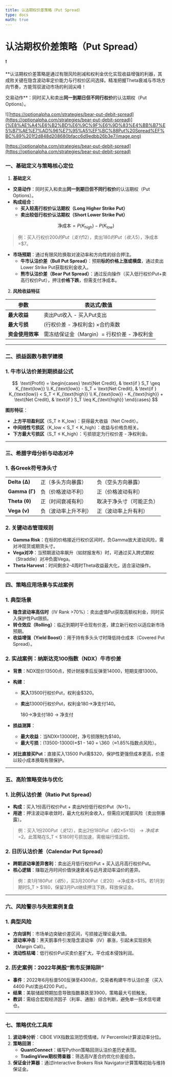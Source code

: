 ```yaml
---
title: 认沽期权价差策略（Put Spread）
type: docs
math: true
---
```

# 认沽期权价差策略（Put Spread）

<aside>
❗

**认沽期权价差策略是通过有限风险削减和权利金优化实现收益增强的利器，其成败关键在隐含波动率定价能力与行权价区间选择。精准把握Theta衰减与市场方向节奏，方能驾驭波动市场的利润尖峰！

交易动作**：同时买入和卖出**同一到期日但不同行权价**的认沽期权（Put Options）。

</aside>

![[https://optionalpha.com/strategies/bear-put-debit-spread](https://optionalpha.com/strategies/bear-put-debit-spread)](%E8%AE%A4%E6%B2%BD%E6%9C%9F%E6%9D%83%E4%BB%B7%E5%B7%AE%E7%AD%96%E7%95%A5%EF%BC%88Put%20Spread%EF%BC%89%201f2d848d208680bfacc6d9edbb26b3e7/image.png)

[https://optionalpha.com/strategies/bear-put-debit-spread](https://optionalpha.com/strategies/bear-put-debit-spread)

### **一、基础定义与策略核心定位**

1. **基础定义**

- **交易动作**：同时买入和卖出**同一到期日但不同行权价**的认沽期权（Put Options）。
- **构成组合**：
    - **买入较高行权价认沽期权（Long Higher Strike Put）**
    - **卖出较低行权价认沽期权（Short Lower Strike Put）**

$$
\text{净成本} = P(K_{\text{high}}) - P(K_{\text{low}})
$$

> 例：买入行权价$200的Put（支付$12），卖出$180的Put（收入$5），净成本=$7。
> 
- **市场预期**：通过有限风险换取对波动率和方向性的综合押注。
    - **牛市认沽价差（Bull Put Spread）**：预期**标的价格上涨或横盘**，通过卖出Lower Strike Put获取权利金收入。
    - **熊市认沽价差（Bear Put Spread）**：通过反向操作（买入低行权价Put+卖高行权价Put），押注**价格下跌**，但需支付净成本。

2. **风险收益特征**

| 参数 | 表达式/数值 |
| --- | --- |
| **最大收益** | 卖出Put收入 - 买入Put支出 |
| **最大亏损** | (行权价差 - 净权利金) ×合约乘数 |
| **资金使用效率** | 需冻结保证金（Margin）= 行权价差 - 净权利金 |

---

### **二、损益函数与数学建模**

### 1. **牛市认沽价差到期损益公式**

$$
 \text{Profit} = 
\begin{cases}
\text{Net Credit}, & \text{if } S_T \geq K_{\text{low}} \\
K_{\text{low}} - S_T + \text{Net Credit}, & \text{if } K_{\text{low}} < S_T < K_{\text{high}} \\
K_{\text{low}} - K_{\text{high}} + \text{Net Credit}, & \text{if } S_T \leq K_{\text{high}}
\end{cases}
$$

**图形特征**：

- **上方平坦盈利区**（S_T ≥ K_low）：获得最大收益（Net Credit）。
- **中间线性亏损区**（K_low < S_T < K_high）：收益与价格负相关。
- **下方最大亏损区**（S_T ≤ K_high）：亏损锁定为行权价差 - 净权利金。

---

### **三、希腊字母分析与动态对冲**

### 1. **各Greek符号净头寸**

|  |  |  |
| --- | --- | --- |
| **Delta (Δ)** | 正（多头方向暴露） | 负（空头方向暴露） |
| **Gamma (Γ)** | 负（价格波动不利） | 正（价格波动有利） |
| **Theta (θ)** | 正（时间衰减有利） | 取决于净头寸（可能正负） |
| **Vega (ν)** | 负（波动率上升不利） | 正（波动率上升有利） |

### 2. **关键动态管理规则**

- **Gamma Risk**：在标的价格接近行权价区间时，负Gamma放大波动风险，需对冲现货或期货头寸。
- **Vega对冲**：当预期波动率飙升（如财报发布）时，可通过买入跨式期权（Straddle）对冲负面Vega。
- **Theta Harvest**：时间剩余2-4周时Theta收益最大化，适合滚动操作。

---

### **四、策略应用场景与实战案例**

### 1. **典型场景**

- **隐含波动率高估时**（IV Rank >70%）：卖出虚值Put获取高额权利金，同时买入保护性Put限损。
- **转仓效应（Rolling）**：临近到期时平仓现有价差，建立新行权价以适应新市场预期。
- **收益增强（Yield Boost）**：用于持有多头头寸时降低持仓成本（Covered Put Spread）。

### 2. **实战案例：纳斯达克100指数（NDX）牛市价差**

- **背景**：NDX现价13500点，预计财报季后反弹至14000，短期支撑13000。
- **构建**：
    - **买入**13500行权价Put，权利金$320。
    - **卖出**13000行权价Put，权利金180→净支付140。
        
        180→净支付180 → 净支付
        
- **损益测算**：
    - **最大收益**：当NDX≥13000时，净亏损限制为$140。
    - **最大亏损**：(13500-13000)×$1 - 140 = \360（≈1.85%指数点风险）。
- **对比直接买Put**：直接买入13500 Put需$320，保护性更强但成本更高，价差以较小成本换取有限保护。

---

### **五、高阶策略变体与优化**

### 1. **比例认沽价差（Ratio Put Spread）**

- **构成**：买入1份高行权价Put + 卖出N份低行权价Put（N>1）。
- **用途**：押注波动率收敛时，最大化权利金收入，但需应对尾部风险（卖出侧暴露）。

> 例：买入1份$200 Put（支$12），卖出2份$180 Put（收2×$5=$10）→净成本=$2。此策略在S_T < $180时亏损加速，需极端行情监控。
> 

### 2. **日历认沽价差（Calendar Put Spread）**

- **跨期波动率差异套利**：卖出近月低行权价Put + 买入远月高行权价Put。
- **核心逻辑**：赚取近月时间价值快速衰减与远月波动率溢价的差异。

> 例：卖1月$180 Put（收$5），买3月$200 Put（支$20）→净成本=$15。若1月到期时S_T > $180，保留3月Put继续押注下跌，释放保证金。
> 

---

### **六、风险警示与失败案例复盘**

### 1. **典型风险**

- **方向误判**：市场单边突破价差区间，亏损接近理论最大值。
- **波动率冲击**：黑天鹅事件引发隐含波动率（IV）暴涨，引起未实现损失（Margin Call）。
- **流动性枯竭**：低行权价Put买卖价差扩大，平仓成本侵蚀利润。

### 2. **历史案例：2022年美股“熊市反弹陷阱”**

- **事件**：2022年6月标普500反弹至4300点，交易者构建牛市认沽价差（买入4400 Put/卖出4200 Put）。
- **结果**：美联储超预期加息导致指数暴跌至3900，策略最大亏损触发。
- **教训**：需结合宏观经济因子（利率、通胀）综合判断，避免单一技术信号建仓。

---

### **七、策略优化工具库**

1. **波动率分析**：CBOE VIX指数监测恐慌情绪，IV Percentile计算波动率分位。
2. **策略回测**：
    - **QuantConnect**：编写Python策略回测认沽价差历史表现。
    - **TradingView期权筛查器**：筛选高IV差合约优化价差组合。
3. **保证金计算器**：通过Interactive Brokers Risk Navigator计算策略初始与维持保证金。